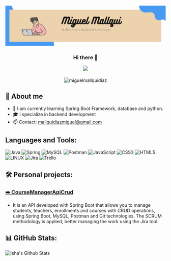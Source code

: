 <a href="#">![Logo](https://github.com/miguelmallquidiaz/miguelmallquidiaz/blob/main/banner%20GitHub.gif)
</a>

<h3 align="center">Hi there 👋 
  <p align="center">
    
 <img src="https://readme-typing-svg.herokuapp.com/?lines=Welcome+to+my+GitHub+Profile!&center=true&width=360&height=30">
</p>
</h3>

<p align="center">
  <a><img src="https://komarev.com/ghpvc/?username=miguelmallquidiaz&label=Profile%20views&color=0e75b6&style=flat" alt="miguelmallquidiaz"></a>
</p>

## 📖 About me
* 🌱 I am currently learning Spring Boot Framework, database and python.
* 🎓 I specialize in backend development
* 📫 Contact: mallquidiazmiguel@gmail.com

## Languages and Tools:
![Java](https://img.shields.io/badge/java-%23ED8B00.svg?style=for-the-badge&logo=java&logoColor=white) 
![Spring](https://img.shields.io/badge/spring-%236DB33F.svg?style=for-the-badge&logo=spring&logoColor=white) 
![MySQL](https://img.shields.io/badge/mysql-%2300f.svg?style=for-the-badge&logo=mysql&logoColor=white)
![Postman](https://img.shields.io/badge/Postman-FF6C37?style=for-the-badge&logo=postman&logoColor=white) 
![JavaScript](https://img.shields.io/badge/javascript-%23323330.svg?style=for-the-badge&logo=javascript&logoColor=%23F7DF1E)
![CSS3](https://img.shields.io/badge/css3-%231572B6.svg?style=for-the-badge&logo=css3&logoColor=white) 
![HTML5](https://img.shields.io/badge/html5-%23E34F26.svg?style=for-the-badge&logo=html5&logoColor=white)
![LINUX](https://img.shields.io/badge/Linux-FCC624?style=for-the-badge&logo=linux&logoColor=black) 
![Jira](https://img.shields.io/badge/jira-%230A0FFF.svg?style=for-the-badge&logo=jira&logoColor=white) 
![Trello](https://img.shields.io/badge/Trello-%23026AA7.svg?style=for-the-badge&logo=Trello&logoColor=white)

## 🛠️ Personal projects:

### [➡️ CourseManagerApiCrud](https://github.com/miguelmallquidiaz/SpringCourseManagerApi)
 
 * It is an API developed with Spring Boot that allows you to manage students, teachers, enrollments and courses with CRUD operations, using Spring Boot, MySQL, Postman and Git technologies. The SCRUM methodology is applied, better managing the work using the Jira tool.

## 📊 GitHub Stats:
<p align="left">
  <img alt="Isha's Github Stats" src="https://github-readme-stats.vercel.app/api?username=miguelmallquidiaz&show_icons=true&theme=radical">
</p>
